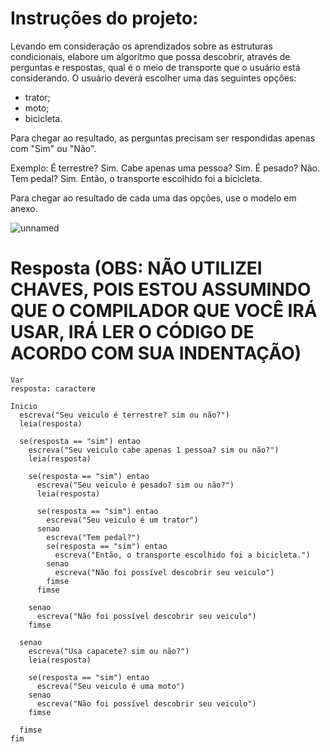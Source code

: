 # Instruções do projeto:

Levando em consideração os aprendizados sobre as estruturas condicionais, elabore um algoritmo que possa descobrir, através de perguntas e respostas, qual é o meio de transporte que o usuário está considerando. O usuário deverá escolher uma das seguintes opções:

- trator; 
- moto; 
- bicicleta. 

Para chegar ao resultado, as perguntas precisam ser respondidas apenas com "Sim" ou "Não".

Exemplo:
É terrestre? Sim.
Cabe apenas uma pessoa? Sim.
É pesado? Não.
Tem pedal? Sim.
Então, o transporte escolhido foi a bicicleta.

Para chegar ao resultado de cada uma das opções, use o modelo em anexo.

![unnamed](https://github.com/jedsonjhones/Softex-Backend/assets/39849707/1a767e9c-df84-446e-a91f-d18b60503927)

# Resposta (OBS: NÃO UTILIZEI CHAVES, POIS ESTOU ASSUMINDO QUE O COMPILADOR QUE VOCÊ IRÁ USAR, IRÁ LER O CÓDIGO DE ACORDO COM SUA INDENTAÇÃO)

    Var
    resposta: caractere

    Inicio
      escreva("Seu veiculo é terrestre? sim ou não?")
      leia(resposta)
  
      se(resposta == "sim") entao
        escreva("Seu veiculo cabe apenas 1 pessoa? sim ou não?")
        leia(resposta)
    
        se(resposta == "sim") entao
          escreva("Seu veiculo é pesado? sim ou não?")
          leia(resposta)
      
          se(resposta == "sim") entao
            escreva("Seu veiculo é um trator")
          senao
            escreva("Tem pedal?")
            se(resposta == "sim") entao
              escreva("Então, o transporte escolhido foi a bicicleta.")
            senao
              escreva("Não foi possível descobrir seu veiculo")
            fimse
          fimse
      
        senao
          escreva("Não foi possível descobrir seu veiculo")
        fimse
    
      senao
        escreva("Usa capacete? sim ou não?")
        leia(resposta)
    
        se(resposta == "sim") entao
          escreva("Seu veiculo é uma moto")
        senao
          escreva("Não foi possível descobrir seu veiculo")
        fimse
    
      fimse
    fim
             
  


